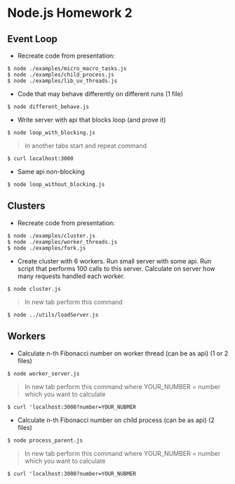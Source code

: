 # Node.js Homework 2

## Event Loop

- Recreate code from presentation:
```
$ node ./examples/micro_macro_tasks.js
$ node ./examples/child_process.js
$ node ./examples/lib_uv_threads.js
```
- Сode that may behave differently on different runs (1 file)
```
$ node different_behave.js
```
- Write server with api that blocks loop (and prove it) 
```
$ node loop_with_blocking.js
```
> In another tabs start and repeat command
```
$ curl localhost:3000
```
- Same api non-blocking
```
$ node loop_without_blocking.js
```
## Clusters
- Recreate code from presentation:
```
$ node ./examples/cluster.js
$ node ./examples/worker_threads.js
$ node ./examples/fork.js
```
- Create cluster with 6 workers. Run small server with some api. Run script that performs 100 calls to this server. Calculate on server how many requests handled each worker.
```
$ node cluster.js
```
> In new tab perform this command
```
$ node ../utils/loadServer.js
```
## Workers
- Calculate n-th Fibonacci number on worker thread (can be as api) (1 or 2 files)
```
$ node worker_server.js
```
> In new tab perform this command where YOUR_NUMBER = number which you want to calculate
```
$ curl 'localhost:3000?number=YOUR_NUBMER
```
- Calculate n-th Fibonacci number on child process (can be as api) (2 files)
```
$ node process_parent.js
```
> In new tab perform this command where YOUR_NUMBER = number which you want to calculate
```
$ curl 'localhost:3000?number=YOUR_NUBMER
```